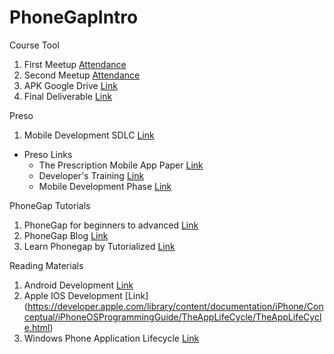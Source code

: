 # PhoneGapIntro

Course Tool

1. First Meetup [Attendance](https://docs.google.com/spreadsheets/d/1evf4dV9xD4x1DYEmSx4Jnjhfr2P6KtpPxV-K3p1feaA/edit?usp=sharing)
1. Second Meetup [Attendance](https://docs.google.com/spreadsheets/d/166pwZLG7yRUH5eZBzgk5ouwYzOb2MAS64f9IU6dp0pc/edit?usp=sharing)
1. APK Google Drive [Link](https://drive.google.com/drive/folders/0By-aduulSKAMRkY2LW5Ud2lMcEk?usp=sharing)
1. Final Deliverable [Link](https://docs.google.com/document/d/1fiUsBF0-iJFoqxi8sA4veHPSbxFtA8EVMIMwzwQiTnM/edit?usp=sharing)

Preso

1. Mobile Development SDLC [Link](https://docs.google.com/presentation/d/1choM7KQajgXFN-xxz7T4mdC_khJRV1UoUDZm75TNztI/edit?usp=sharing)
  * Preso Links
    * The Prescription Mobile App Paper [Link](https://drive.google.com/file/d/0By-aduulSKAMRElrNzNyZUNJTjg/view?usp=sharing) 
    * Developer's Training [Link](https://developers.google.com/training/)
    * Mobile Development Phase [Link](https://drive.google.com/file/d/0By-aduulSKAMQmFnYVdKMnBIaU0/view?usp=sharing)

PhoneGap Tutorials

1. PhoneGap for beginners to advanced [Link](http://www.phonegap.co.in/phonegap-tutorial/)
1. PhoneGap Blog [Link](http://phonegap.com/blog/tag/tutorial/)
1. Learn Phonegap by Tutorialized [Link](http://www.tutorialspoint.com/phonegap/)

Reading Materials

1. Android Development [Link](https://developer.android.com/training/basics/activity-lifecycle/index.html)
1. Apple IOS Development [Link] (https://developer.apple.com/library/content/documentation/iPhone/Conceptual/iPhoneOSProgrammingGuide/TheAppLifeCycle/TheAppLifeCycle.html)
1. Windows Phone Application Lifecycle [Link](http://www.c-sharpcorner.com/UploadFile/manish1231/windows-phone-8-application-lifecycle/)


<!--
Attendance 1: https://docs.google.com/spreadsheets/d/1evf4dV9xD4x1DYEmSx4Jnjhfr2P6KtpPxV-K3p1feaA/edit?usp=sharing
APK Goodle Drive: https://drive.google.com/drive/folders/0By-aduulSKAMRkY2LW5Ud2lMcEk?usp=sharing
-->
